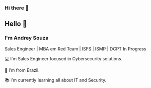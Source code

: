 ### Hi there 👋

<!--
**AndreySouzaa/AndreySouzaa** is a ✨ _special_ ✨ repository because its `README.md` (this file) appears on your GitHub profile.

Here are some ideas to get you started:

- 🔭 I’m currently working on ...
- 🌱 I’m currently learning ...
- 👯 I’m looking to collaborate on ...
- 🤔 I’m looking for help with ...
- 💬 Ask me about ...
- 📫 How to reach me: ...
- 😄 Pronouns: ...
- ⚡ Fun fact: ...
-->

## Hello 👋

### I'm Andrey Souza

Sales Engineer | MBA em Red Team | ISFS | ISMP | DCPT In Progress 

:computer: I'm Sales Engineer focused in Cybersecurity solutions.

:house_with_garden: I’m from Brazil.

:books: I'm currently learning all about IT and Security.
